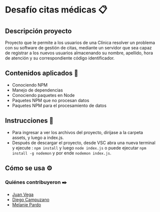 # Desafío citas médicas 📋
## Descripción proyecto
Proyecto que le permite a los usuarios de una Clínica resolver un problema con su software de gestión de citas,  mediante un servidor que sea capaz de registrar a los
nuevos usuarios almacenando su nombre, apellido, hora de atención y su correspondiente código identificador.

## Contenidos aplicados 📖
- Conociendo NPM
- Manejo de dependencias
- Conociendo paquetes en Node
- Paquetes NPM que no procesan datos
- Paquetes NPM para el procesamiento de datos


## Instrucciones 📌
- Para ingresar a ver los archivos del proyecto, dirijase a la carpeta assets, y luego a index.js.
- Después de descargar el proyecto, desde VSC abra una nueva terminal y ejecute : `npm install` y luego
`node index.js` o puede ejecutar `npm install -g nodemon` y por ende `nodemon index.js`.


## Cómo se usa ⚙️
  

### Quiénes contribuyeron ✒️

+ [Juan Vega](https://github.com/juanv5)
+ [Diego Campuzano](https://github.com/hermani456)
+ [Melanie Pardo](https://github.com/melaniepardo)

